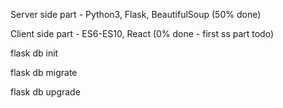 Server side part - Python3, Flask, BeautifulSoup (50% done)

Client side part - ES6-ES10, React (0% done - first ss part todo)



flask db init

flask db migrate

flask db upgrade
